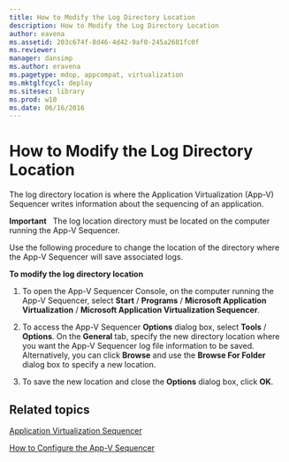 ```yaml
---
title: How to Modify the Log Directory Location
description: How to Modify the Log Directory Location
author: eavena
ms.assetid: 203c674f-8d46-4d42-9af0-245a2681fc0f
ms.reviewer: 
manager: dansimp
ms.author: eravena
ms.pagetype: mdop, appcompat, virtualization
ms.mktglfcycl: deploy
ms.sitesec: library
ms.prod: w10
ms.date: 06/16/2016
---
```



# How to Modify the Log Directory Location


The log directory location is where the Application Virtualization (App-V) Sequencer writes information about the sequencing of an application.

**Important**  
The log location directory must be located on the computer running the App-V Sequencer.

 

Use the following procedure to change the location of the directory where the App-V Sequencer will save associated logs.

**To modify the log directory location**

1.  To open the App-V Sequencer Console, on the computer running the App-V Sequencer, select **Start** / **Programs** / **Microsoft Application Virtualization** / **Microsoft Application Virtualization Sequencer**.

2.  To access the App-V Sequencer **Options** dialog box, select **Tools** / **Options**. On the **General** tab, specify the new directory location where you want the App-V Sequencer log file information to be saved. Alternatively, you can click **Browse** and use the **Browse For Folder** dialog box to specify a new location.

3.  To save the new location and close the **Options** dialog box, click **OK**.

## Related topics


[Application Virtualization Sequencer](application-virtualization-sequencer.md)

[How to Configure the App-V Sequencer](how-to-configure-the-app-v-sequencer.md)

 

 





